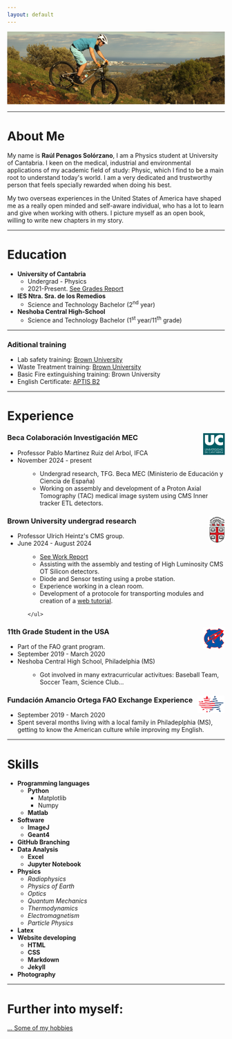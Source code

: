```yaml
---
layout: default
---
```


![Branching](/assets/img/header.JPG)

<hr>

# About Me

<!-- TENGO QUE CAMBIAR EL LOGO (Pestañas) DE LA WEB -->
My name is **Raúl Penagos Solórzano**, I am a Physics student at University of Cantabria. I keen on the medical, industrial and environmental applications of my academic field of study: Physic, which I find to be a main root to understand today's world. I am a very dedicated and trustworthy person that feels specially rewarded when doing his best. 

My two overseas experiences in the United States of America have shaped me as a really open minded and self-aware individual, who has a lot to learn and give when working with others. I picture myself as an open book, willing to write new chapters in my story.  

<hr>

# Education
- **University of Cantabria**
    - Undergrad - Physics
    - 2021-Present. <a href="./assets/files/CalificacionesExpediente_NoID.pdf">See Grades Report</a>
- **IES Ntra. Sra. de los Remedios**
    - Science and Technology Bachelor (2<sup>nd</sup> year)
- **Neshoba Central High-School**
    - Science and Technology Bachelor (1<sup>st</sup> year/11<sup>th</sup> grade)

<hr>

### Aditional training
- Lab safety training: <a href="./assets/files/certificateLabSafety.pdf">Brown University</a>
- Waste Treatment training: <a href="./assets/files/certificateWasteTreatment.pdf">Brown University</a>
- Basic Fire extinguishing training: Brown University
- English Certificate: <a href="./assets/files/APTIS_NoID.pdf"> APTIS B2</a>

<hr>

# Experience

<div class="card">
<img src="/assets/img/UC.png" style="float:right;height:50px;">
  <h3>Beca Colaboración Investigación MEC</h3>
  <ul>
    <li>Professor Pablo Martinez Ruiz del Arbol, IFCA</li>
    <li>November 2024 - present</li>
    <ul>
    <li style="margin-left:2em">Undergrad research, TFG. Beca MEC (Ministerio de Educación y Ciencia de España)</li>
    <li style="margin-left:2em">Working on assembly and development of a Proton Axial Tomography (TAC) medical image system using CMS Inner tracker ETL detectors.</li>
    </ul>
  </ul>
</div>


<div class="card">
<img src="/assets/img/brown-university.png" style="float:right;height:60px;">
  <h3>Brown University undergrad research</h3>
  <ul>
    <li>Professor Ulrich Heintz's CMS group.</li>
    <li>June 2024 - August 2024</li>
    <ul>
    <li style="margin-left:2em"><a href="./assets/files/Brown_Summer_Report_compressed.pdf">See Work Report</a></li>
    <li style="margin-left:2em">Assisting with the assembly and testing of High Luminosity CMS OT Silicon detectors.</li>
    <li style="margin-left:2em">Diode and Sensor testing using a probe station.</li>
    <li style="margin-left:2em">Experience working in a clean room.</li>
    <li style="margin-left:2em">Development of a protocole for transporting modules and creation of a <a href="https://brownhep.github.io/2sassemblyfiles/2024/07/22/carrier_box.html">web tutorial</a>.</li>
    
    </ul>
  </ul>
</div>

<div class="card">
<img src="/assets/img/neshoba.png" style="float:right;width:50px;height:50px;">
  <h3>11th Grade Student in the USA</h3>
  <ul>
    <li>Part of the FAO grant program.</li>
    <li>September 2019 - March 2020</li>
    <li>Neshoba Central High School, Philadelphia (MS)</li>
    <ul>
    <li style="margin-left:2em">Got involved in many extracurricular activitues: Baseball Team, Soccer Team, Science Club...</li>
    </ul>
  </ul>
</div>

<div class="card">
<img src="/assets/img/fao.png" style="float:right;height:40px;">
  <h3>Fundación Amancio Ortega FAO Exchange Experience</h3>
  <ul>
    <li>September 2019 - March 2020</li>
    <li>Spent several months living with a local family in Philadeplphia (MS), getting to know the American culture while improving my English.</li>
  </ul>
</div>


<hr>


# Skills
- **Programming languages**
    - **Python**
        - Matplotlib
        - Numpy
    - **Matlab**
- **Software**
    - **ImageJ**
    - **Geant4**
- **GitHub Branching**
- **Data Analysis**
    - **Excel**
    - **Jupyter Notebook**
- **Physics**
    - *Radiophysics*
    - *Physics of Earth*
    - *Optics*
    - *Quantum Mechanics*
    - *Thermodynamics*
    - *Electromagnetism*
    - *Particle Physics*
- **Latex**
- **Website developing**
    - **HTML**
    - **CSS**
    - **Markdown**
    - **Jekyll**
- **Photography**

<hr>

# Further into myself:

<!-- [... See all projects](./projects) -->

[... Some of my hobbies](./hobbies)


<!-- 
<a href="https://directory.brown.edu/uuid/1a611639-a7e8-4783-91f7-9b28dde8eecc" > Brown </a>

 <a href="./projects" > Brown </a> -->
